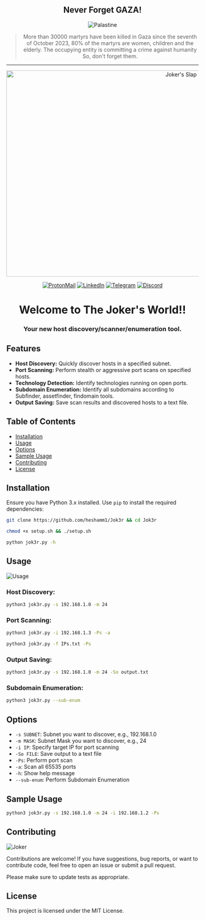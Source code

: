 <div align="center">

## Never Forget GAZA!

![Palastine](https://media.giphy.com/media/ZQljFDYDmmLH3H7lYy/giphy.gif)

> More than 30000 martyrs have been killed in Gaza since the seventh of October 2023, 80% of the martyrs are women, children and the elderly.
The occupying entity is committing a crime against humanity So, don't forget them.

---
   
<img src="https://media.giphy.com/media/6pjnF8qE6sqU8/giphy.gif" alt="Joker's Slap" width="900" height="540">

[![ProtonMail](https://img.shields.io/badge/ProtonMail-Email%20Me-red)](mailto:0xsh1vv@proton.me)
[![LinkedIn](https://img.shields.io/badge/LinkedIn-Profile-blue)](https://www.linkedin.com/in/heshamm1/)
[![Telegram](https://img.shields.io/badge/Telegram-Chat-blue)](https://t.me/sh1vv1)
[![Discord](https://img.shields.io/badge/Discord-Chat-green)](https://discord.gg/SxHbbCBP)
  
# **Welcome to The Joker's World!!**
### Your new host discovery/scanner/enumeration tool.

</div>

## Features

- **Host Discovery:** Quickly discover hosts in a specified subnet.
- **Port Scanning:** Perform stealth or aggressive port scans on specified hosts.
- **Technology Detection:** Identify technologies running on open ports.
- **Subdomain Enumeration:** Identify all subdomains according to Subfinder, assetfinder, findomain tools.
- **Output Saving:** Save scan results and discovered hosts to a text file.

## Table of Contents

- [Installation](#installation)
- [Usage](#usage)
- [Options](#options)
- [Sample Usage](#sample-usage)
- [Contributing](#contributing)
- [License](#license)

## Installation

Ensure you have Python 3.x installed. Use `pip` to install the required dependencies:

```bash
git clone https://github.com/heshamm1/Jok3r && cd Jok3r
``` 
```bash
chmod +x setup.sh && ./setup.sh
```
```bash
python jok3r.py -h
```

## Usage
![Usage](https://media.giphy.com/media/20KNpHp9lsi15i9uga/giphy.gif)

### Host Discovery:
```bash
python3 jok3r.py -s 192.168.1.0 -m 24
```
### Port Scanning:
```bash
python3 jok3r.py -i 192.168.1.3 -Ps -a 
```
```bash
python3 jok3r.py -f IPs.txt -Ps
```
### Output Saving:
```bash
python3 jok3r.py -s 192.168.1.0 -m 24 -So output.txt
```
### Subdomain Enumeration:
```bash
python3 jok3r.py --sub-enum
```

## Options
*  `-s SUBNET`:    Subnet you want to discover, e.g., 192.168.1.0
*  `-m MASK`:      Subnet Mask you want to discover, e.g., 24
*  `-i IP`:        Specify target IP for port scanning
*  `-So FILE`:     Save output to a text file
*  `-Ps`:          Perform port scan
*  `-a`:           Scan all 65535 ports
*  `-h`:           Show help message
*  `--sub-enum`:   Perform Subdomain Enumeration

## Sample Usage
```bash
python3 jok3r.py -s 192.168.1.0 -m 24 -i 192.168.1.2 -Ps
```

## Contributing
![Joker](https://media.giphy.com/media/2ij0s9Q5folTsJiZib/giphy.gif)

Contributions are welcome! If you have suggestions, bug reports, or want to contribute code, feel free to open an issue or submit a pull request.

Please make sure to update tests as appropriate.

## License 
This project is licensed under the MIT License.
